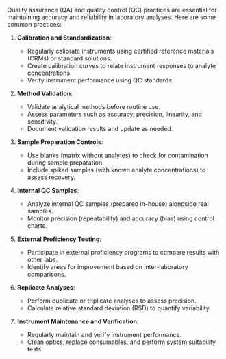 Quality assurance (QA) and quality control (QC) practices are essential for maintaining accuracy and reliability in laboratory analyses. Here are some common practices:

1. **Calibration and Standardization**:
    
    - Regularly calibrate instruments using certified reference materials (CRMs) or standard solutions.
    - Create calibration curves to relate instrument responses to analyte concentrations.
    - Verify instrument performance using QC standards.
2. **Method Validation**:
    
    - Validate analytical methods before routine use.
    - Assess parameters such as accuracy, precision, linearity, and sensitivity.
    - Document validation results and update as needed.
3. **Sample Preparation Controls**:
    
    - Use blanks (matrix without analytes) to check for contamination during sample preparation.
    - Include spiked samples (with known analyte concentrations) to assess recovery.
4. **Internal QC Samples**:
    
    - Analyze internal QC samples (prepared in-house) alongside real samples.
    - Monitor precision (repeatability) and accuracy (bias) using control charts.
5. **External Proficiency Testing**:
    
    - Participate in external proficiency programs to compare results with other labs.
    - Identify areas for improvement based on inter-laboratory comparisons.
6. **Replicate Analyses**:
    
    - Perform duplicate or triplicate analyses to assess precision.
    - Calculate relative standard deviation (RSD) to quantify variability.
7. **Instrument Maintenance and Verification**:
    
    - Regularly maintain and verify instrument performance.
    - Clean optics, replace consumables, and perform system suitability tests.